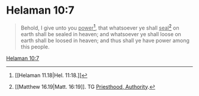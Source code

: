 # Helaman 10:7

> Behold, I give unto you <u>power</u>[^a], that whatsoever ye shall <u>seal</u>[^b] on earth shall be sealed in heaven; and whatsoever ye shall loose on earth shall be loosed in heaven; and thus shall ye have power among this people.

[Helaman 10:7](https://www.churchofjesuschrist.org/study/scriptures/bofm/hel/10?lang=eng&id=p7#p7)


[^a]: [[Helaman 11.18|Hel. 11:18.]]
[^b]: [[Matthew 16.19|Matt. 16:19]]. TG [Priesthood, Authority](https://www.churchofjesuschrist.org/study/scriptures/tg/priesthood-authority?lang=eng).
